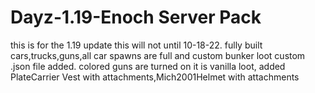 # Dayz-1.19-Enoch Server Pack
this is for the 1.19 update this will not until 10-18-22.
fully built cars,trucks,guns,all car spawns are full and custom bunker loot custom .json file added.
colored guns are turned on it is vanilla loot, added PlateCarrier Vest with attachments,Mich2001Helmet with attachments

